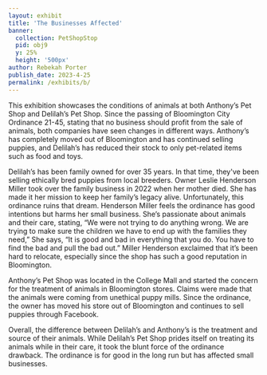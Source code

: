 ```yaml
---
layout: exhibit
title: 'The Businesses Affected'
banner:
  collection: PetShopStop
  pid: obj9
  y: 25%
  height: '500px'
author: Rebekah Porter
publish_date: 2023-4-25
permalink: /exhibits/b/
---
```


This exhibition showcases the conditions of animals at both Anthony’s Pet Shop and Delilah’s Pet Shop. Since the passing of Bloomington City Ordinance 21-45, stating that no business should profit from the sale of animals, both companies have seen changes in different ways. Anthony’s has completely moved out of Bloomington and has continued selling puppies, and Delilah’s has reduced their stock to only pet-related items such as food and toys. 

Delilah’s has been family owned for over 35 years. In that time, they've been selling ethically bred puppies from local breeders. Owner Leslie Henderson Miller took over the family business in 2022 when her mother died. She has made it her mission to keep her family’s legacy alive. Unfortunately, this ordinance ruins that dream. Henderson Miller feels the ordinance has good intentions but harms her small business. She’s passionate about animals and their care, stating, “We were not trying to do anything wrong. We are trying to make sure the children we have to end up with the families they need,” She says, “It is good and bad in everything that you do. You have to find the bad and pull the bad out.” Miller Henderson exclaimed that it’s been hard to relocate, especially since the shop has such a good reputation in Bloomington. 

Anthony’s Pet Shop was located in the College Mall and started the concern for the treatment of animals in Bloomington stores. Claims were made that the animals were coming from unethical puppy mills. Since the ordinance, the owner has moved his store out of Bloomington and continues to sell puppies through Facebook.

Overall, the difference between Delilah’s and Anthony’s is the treatment and source of their animals. While Delilah’s Pet Shop prides itself on treating its animals while in their care, it took the blunt force of the ordinance drawback. The ordinance is for good in the long run but has affected small businesses.
